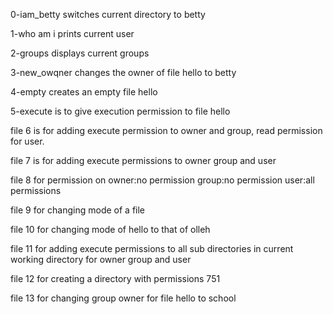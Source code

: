 0-iam_betty switches current directory to betty

1-who am i  prints current user

2-groups displays current groups

3-new_owqner changes the owner of file hello to betty

4-empty creates an empty file hello

5-execute is to give execution permission to file hello

file 6 is for adding execute permission to owner and group, read permission for user.

file 7 is for adding execute permissions to owner group and user

file 8 for permission on owner:no permission group:no permission user:all permissions

file 9 for changing mode of a file

file 10 for changing mode of hello to that of olleh

file 11 for adding execute permissions to all sub directories in current working directory for owner group and user

file 12 for creating a directory with permissions 751

file 13 for changing group owner for file hello to school
